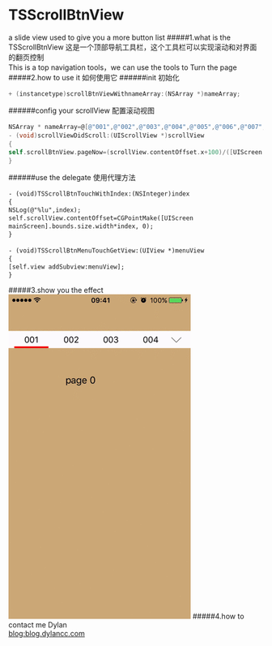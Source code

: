 # TSScrollBtnView
a slide view used to give you a more button list
#####1.what is the TSScrollBtnView 
这是一个顶部导航工具栏，这个工具栏可以实现滚动和对界面的翻页控制</br>
This is a top navigation tools，we can use the tools to Turn the page</br>
#####2.how to use it  如何使用它
######init  初始化
```Objective-C
+ (instancetype)scrollBtnViewWithnameArray:(NSArray *)nameArray;
```
######config your scrollView  配置滚动视图
```Objective-C
NSArray * nameArray=@[@"001",@"002",@"003",@"004",@"005",@"006",@"007",@"008",@"009",@"010"];
- (void)scrollViewDidScroll:(UIScrollView *)scrollView
{
self.scrollBtnView.pageNow=(scrollView.contentOffset.x+100)/([UIScreen mainScreen].bounds.size.width);
}
```
######use the delegate  使用代理方法
```
- (void)TSScrollBtnTouchWithIndex:(NSInteger)index
{
NSLog(@"%lu",index);
self.scrollView.contentOffset=CGPointMake([UIScreen mainScreen].bounds.size.width*index, 0);
}

- (void)TSScrollBtnMenuTouchGetView:(UIView *)menuView
{
[self.view addSubview:menuView];
}
```
#####3.show you the effect
 ![effect](https://github.com/TsnumiDC/TSScrollBtnView/blob/master/effect.gif)
#####4.how to contact me
Dylan</br>
[blog:blog.dylancc.com](http://blog.dylancc.com)
